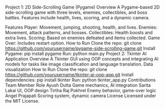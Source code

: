 Project 1: 2D Side-Scrolling Game (Pygame)
Overview
A Pygame-based 2D side-scrolling game with three levels, enemies, collectibles, and boss battles. Features include health, lives, scoring, and a dynamic camera.

Features
Player: Movement, jumping, shooting, health, and lives.
Enemies: Movement, attack patterns, and bosses.
Collectibles: Health boosts and extra lives.
Scoring: Based on enemies defeated and items collected.
Game Over: Includes restart option.
How to Run
Clone the repo:
git clone https://github.com/yourusername/pygame-side-scrolling-game.git
Install Pygame:
pip install pygame
Run:
python main.py
Project 2: Tkinter AI Application
Overview
A Tkinter GUI using OOP concepts and integrating AI models for tasks like image classification and language translation.
Data visualization
How to Run
Clone the repo:
git clone https://github.com/yourusername/tkinter-ai-oop-app.git
Install dependencies:
pip install tkinter
Run:
python tkinter_app.py
Contributions
Team Member	Role
Ayush Dutta	Game mechanics, AI integration
Sarita Lakai	UI, OOP design
Tirtha Raj Pokhrel	Enemy behavior, game-over logic
Angel Prajapati	Scoring system, dynamic camera
License
Licensed under the MIT License.

